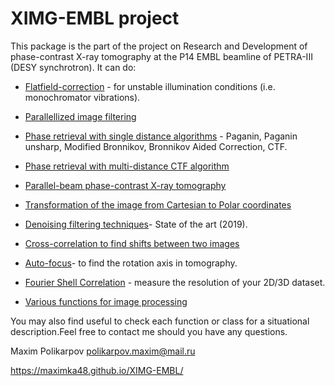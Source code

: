<meta name="google-site-verification" content="rnnwgvWL65WRkF2NxC8H0l-YSArRZGXA1qfp9e8Ox_8" />

# XIMG-EMBL project

This package is the part of the project on Research and Development of phase-contrast X-ray tomography at the P14 EMBL beamline of PETRA-III (DESY synchrotron). It can do:

- [Flatfield-correction](https://github.com/maximka48/XIMG-EMBL/blob/master/examples_public/demo_SSIM_1d-PR.ipynb) - for unstable illumination conditions (i.e. monochromator vibrations).
- [Parallellized image filtering](https://github.com/maximka48/XIMG-EMBL/blob/master/examples_public/demo_SSIM_1d-PR.ipynb)
- [Phase retrieval with single distance algorithms](https://github.com/maximka48/XIMG-EMBL/blob/master/examples_public/demo_SSIM_1d-PR.ipynb) - Paganin, Paganin unsharp, Modified Bronnikov, Bronnikov Aided Correction, CTF.
- [Phase retrieval with multi-distance CTF algorithm](https://github.com/maximka48/XIMG-EMBL/blob/master/examples_public/Multi_distance_CTF.ipynb)
- [Parallel-beam phase-contrast X-ray tomography](https://github.com/maximka48/XIMG-EMBL/blob/master/examples_public/CTF_tomo.py)


- [Transformation of the image from Cartesian to Polar coordinates](https://github.com/maximka48/XIMG-EMBL/blob/master/examples_public/Cartesian-2-Polar.ipynb)
- [Denoising filtering techniques](https://github.com/maximka48/XIMG-EMBL/blob/master/examples_public/Denoise_filters.ipynb)- State of the art (2019).
- [Cross-correlation to find shifts between two images](https://github.com/maximka48/XIMG-EMBL/blob/master/examples_public/Find_shifts_cross-correlation_properly.ipynb)
- [Auto-focus](https://github.com/maximka48/XIMG-EMBL/blob/master/examples_public/Auto-focus%20for%20tomo-rotaxis.ipynb)- to find the rotation axis in tomography.
- [Fourier Shell Correlation](https://github.com/maximka48/XIMG-EMBL/blob/master/examples_public/FSC_example.ipynb) - measure the resolution of your 2D/3D dataset.
- [Various functions for image processing](https://github.com/maximka48/XIMG-EMBL/blob/master/maximus48/var.py)



You may also find useful to check each function or class for a situational description.Feel free to contact me should you have any questions.

Maxim Polikarpov
polikarpov.maxim@mail.ru

https://maximka48.github.io/XIMG-EMBL/

